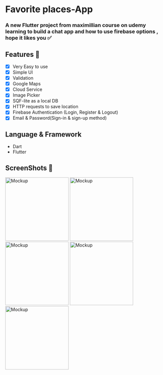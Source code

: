 # Favorite places-App

### A new Flutter project from maximillian course on udemy learning to build a chat app and how to use firebase options , hope it likes you ✅

##

## Features :dart:
* [x] Very Easy to use
* [x] Simple UI 
* [x] Validation
* [x] Google Maps
* [x] Cloud Service
* [x] Image Picker 
* [x] SQF-lite as a local DB
* [x] HTTP requests to save location
* [x] Firebase Authentication (Login, Register & Logout)
* [x] Email & Password(Sign-in & sign-up method)

## Language & Framework

* Dart
* Flutter

## ScreenShots 📸 

<img width="200" alt="Mockup" src="https://github.com/MohamedAboElM3aTy/favourite_places_learning/assets/98196426/89c4abb4-ae3c-4400-b59d-fdd4bc625f5e">
<img width="200" alt="Mockup" src="https://github.com/MohamedAboElM3aTy/favourite_places_learning/assets/98196426/d77037e3-232b-4cae-b4a6-6a3dd7d004a4">
<img width="200" alt="Mockup" src="https://github.com/MohamedAboElM3aTy/favourite_places_learning/assets/98196426/086fd859-bfb6-4214-8ad0-a212c22c19e7">
<img width="200" alt="Mockup" src="https://github.com/MohamedAboElM3aTy/favourite_places_learning/assets/98196426/3f607841-9790-41b5-910b-1ca673c3efb0">
<img width="200" alt="Mockup" src="https://github.com/MohamedAboElM3aTy/favourite_places_learning/assets/98196426/cfc37100-83fe-4f2c-9ed4-e029949716af">





